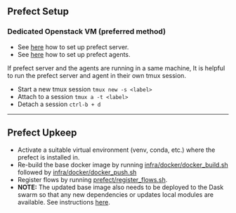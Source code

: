 ## Prefect Setup

### Dedicated Openstack VM (preferred method)
- See [here](https://gitlab.uncharted.software/WM/wm-playbooks/-/blob/main/prefect-v1/server/README.md) how to set up prefect server.
- See [here](https://gitlab.uncharted.software/WM/wm-playbooks/-/blob/main/prefect-v1/agents/README.md) how to set up prefect agents.

If prefect server and the agents are running in a same machine, It is helpful to run the prefect server and agent in their own tmux session.
- Start a new tmux session `tmux new -s <label>`
- Attach to a session `tmux a -t <label>`
- Detach a session `ctrl-b + d`

---

## Prefect Upkeep
- Activate a suitable virtual environment (venv, conda, etc.) where the prefect is installed in. 
- Re-build the base docker image by running [infra/docker/docker_build.sh](../docker/docker_build.sh) followed by [infra/docker/docker_push.sh](../docker/docker_push.sh)
- Register flows by running [prefect/register_flows.sh](../prefect/register_flows.sh).
- **NOTE:** The updated base image also needs to be deployed to the Dask swarm so that any new dependencies or updates local modules are available.  See instructions [here](../dask/setup.md).
